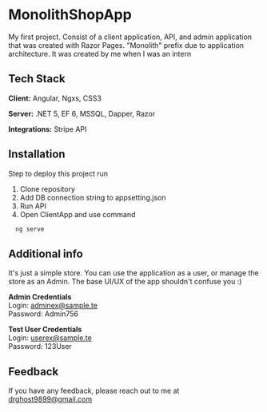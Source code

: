 # MonolithShopApp

My first project. Consist of a client application, API, and admin application that was created with Razor Pages. "Monolith" prefix due to application architecture. It was created by me when I was an intern

## Tech Stack

**Client:** Angular, Ngxs, CSS3

**Server:** .NET 5, EF 6, MSSQL, Dapper, Razor

**Integrations:** Stripe API


## Installation

Step to deploy this project run

1. Clone repository
2. Add DB connection string to appsetting.json
3. Run API
4. Open ClientApp and use command
```bash
  ng serve
```


## Additional info

It's just a simple store. You can use the application as a user, or manage the store as an Admin. The base UI/UX of the app shouldn't confuse you :)

**Admin Credentials**\
Login: adminex@sample.te \
Password: Admin756 

**Test User Credentials**\
Login: userex@sample.te \
Password: 123User 

## Feedback

If you have any feedback, please reach out to me at drghost9899@gmail.com

